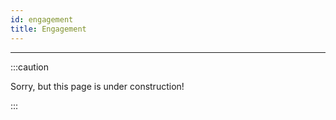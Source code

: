 ```yaml
---
id: engagement
title: Engagement
---
```


---------------

:::caution

Sorry, but this page is under construction!

:::